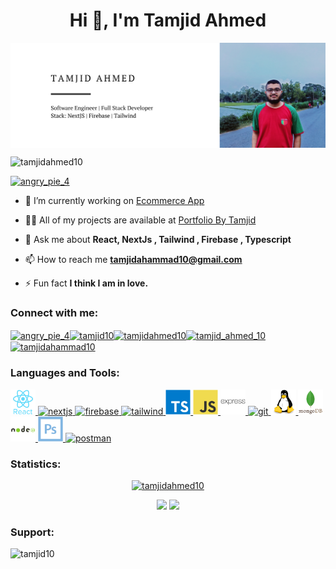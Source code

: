 <h1 align="center">Hi 👋, I'm Tamjid Ahmed</h1>
<img align="center" src="https://raw.githubusercontent.com/TamjidAhmed10/nextjstailwindsnippetcollection/main/Tamjid%20Ahmed.png" alt="tamjid">
<p align="left"> <img src="https://komarev.com/ghpvc/?username=tamjidahmed10&label=Profile%20views&color=0e75b6&style=flat" alt="tamjidahmed10" /> </p>

<p align="left"> <a href="https://twitter.com/angry_pie_4" target="blank"><img src="https://img.shields.io/twitter/follow/angry_pie_4?logo=twitter&style=for-the-badge" alt="angry_pie_4" /></a>  </p>

- 🔭 I’m currently working on [Ecommerce App](https://github.com/TamjidAhmed10/ecommerce2)

- 👨‍💻 All of my projects are available at [Portfolio By Tamjid](https://portfoliobytamjid.vercel.app/)

- 💬 Ask me about **React, NextJs , Tailwind , Firebase , Typescript**

- 📫 How to reach me **tamjidahammad10@gmail.com**

- ⚡ Fun fact **I think I am in love.**



### Connect with me:

<p align="left">
<a href="https://twitter.com/angry_pie_4" target="blank"><img align="center" src="https://raw.githubusercontent.com/rahuldkjain/github-profile-readme-generator/master/src/images/icons/Social/twitter.svg" alt="angry_pie_4" height="30" width="40" /></a><a href="https://linkedin.com/in/tamjid10" target="blank"><img align="center" src="https://raw.githubusercontent.com/rahuldkjain/github-profile-readme-generator/master/src/images/icons/Social/linked-in-alt.svg" alt="tamjid10" height="30" width="40" /></a><a href="https://dev.to/tamjidahmed10" target="blank"><img align="center" src="https://cdn.jsdelivr.net/npm/simple-icons@3.0.1/icons/dev-dot-to.svg" alt="tamjidahmed10" height="30" width="40" /></a><a href="https://instagram.com/tamjid_ahmed_10" target="blank"><img align="center" src="https://raw.githubusercontent.com/rahuldkjain/github-profile-readme-generator/master/src/images/icons/Social/instagram.svg" alt="tamjid_ahmed_10" height="30" width="40" /></a><a href="https://codesandbox.com/tamjidahammad10" target="blank"><img align="center" src="https://cdn.jsdelivr.net/npm/simple-icons@3.0.1/icons/codesandbox.svg" alt="tamjidahammad10" height="30" width="40" /></a>
</p>

### Languages and Tools:
<p align="left"><a href="https://reactjs.org/" target="_blank"><img src="https://raw.githubusercontent.com/devicons/devicon/master/icons/react/react-original-wordmark.svg" alt="react" width="40" height="40"/> </a> <a href="https://nextjs.org/" target="_blank"> <img src="https://cdn.worldvectorlogo.com/logos/nextjs-3.svg" alt="nextjs" width="40" height="40"/> </a><a href="https://firebase.google.com/" target="_blank"> <img src="https://www.vectorlogo.zone/logos/firebase/firebase-icon.svg" alt="firebase" width="40" height="40"/> </a><a href="https://tailwindcss.com/" target="_blank"> <img src="https://www.vectorlogo.zone/logos/tailwindcss/tailwindcss-icon.svg" alt="tailwind" width="40" height="40"/> </a><a href="https://www.typescriptlang.org/" target="_blank"> <img src="https://raw.githubusercontent.com/devicons/devicon/master/icons/typescript/typescript-original.svg" alt="typescript" width="40" height="40"/> </a><a href="https://developer.mozilla.org/en-US/docs/Web/JavaScript" target="_blank"> <img src="https://raw.githubusercontent.com/devicons/devicon/master/icons/javascript/javascript-original.svg" alt="javascript" width="40" height="40"/> </a>  <a href="https://expressjs.com" target="_blank"> <img src="https://raw.githubusercontent.com/devicons/devicon/master/icons/express/express-original-wordmark.svg" alt="express" width="40" height="40"/> </a>  <a href="https://git-scm.com/" target="_blank"> <img src="https://www.vectorlogo.zone/logos/git-scm/git-scm-icon.svg" alt="git" width="40" height="40"/> </a>  <a href="https://www.linux.org/" target="_blank"> <img src="https://raw.githubusercontent.com/devicons/devicon/master/icons/linux/linux-original.svg" alt="linux" width="40" height="40"/> </a> <a href="https://www.mongodb.com/" target="_blank"> <img src="https://raw.githubusercontent.com/devicons/devicon/master/icons/mongodb/mongodb-original-wordmark.svg" alt="mongodb" width="40" height="40"/> </a> <a href="https://nodejs.org" target="_blank"> <img src="https://raw.githubusercontent.com/devicons/devicon/master/icons/nodejs/nodejs-original-wordmark.svg" alt="nodejs" width="40" height="40"/> </a> <a href="https://www.photoshop.com/en" target="_blank"> <img src="https://raw.githubusercontent.com/devicons/devicon/master/icons/photoshop/photoshop-line.svg" alt="photoshop" width="40" height="40"/> </a> <a href="https://postman.com" target="_blank"> <img src="https://www.vectorlogo.zone/logos/getpostman/getpostman-icon.svg" alt="postman" width="40" height="40"/> </a></p> 

### Statistics:
<p align="center"> <a href="https://github.com/ryo-ma/github-profile-trophy"><img src="https://github-profile-trophy.vercel.app/?username=tamjidahmed10" alt="tamjidahmed10" /></a> </p>

<p align="center">
  <img src="https://github-readme-stats.vercel.app/api/top-langs?username=tamjidahmed10&show_icons=true&locale=en&layout=compact" width="50%" />
  <img src="https://github-readme-stats.vercel.app/api?username=tamjidahmed10&show_icons=true&locale=en" width="50%" /> 
</p>


### Support:
<p><a href="https://www.buymeacoffee.com/tamjid10"> <img align="left" src="https://cdn.buymeacoffee.com/buttons/v2/default-yellow.png" height="50" width="210" alt="tamjid10" /></a></p><br><br>
